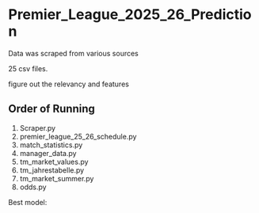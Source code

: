 # Premier_League_2025_26_Prediction

Data was scraped from various sources  

25 csv files. 

figure out the relevancy and features 


## Order of Running
1) Scraper.py
2) premier_league_25_26_schedule.py
3) match_statistics.py
4) manager_data.py
5) tm_market_values.py
6) tm_jahrestabelle.py
7) tm_market_summer.py
8) odds.py


Best model: 
